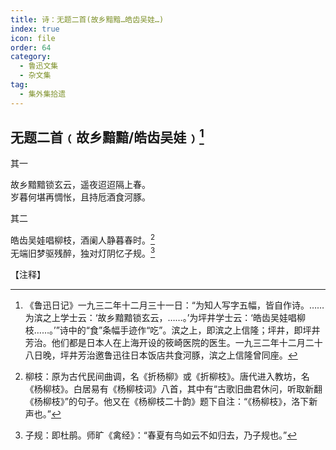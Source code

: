 ```yaml
---
title: 诗：无题二首(故乡黯黯…皓齿吴娃…)
index: true
icon: file
order: 64
category:
  - 鲁迅文集
  - 杂文集
tag:  
  - 集外集拾遗
---
```


## 无题二首﹙故乡黯黯/皓齿吴娃﹚[^①]

其一

故乡黯黯锁玄云，遥夜迢迢隔上春。  
岁暮何堪再惆怅，且持卮酒食河豚。

其二

皓齿吴娃唱柳枝，酒阑人静暮春时。[^②]  
无端旧梦驱残醉，独对灯阴忆子规。[^③]

【注释】

[^①]:《鲁迅日记》一九三二年十二月三十一日：“为知人写字五幅，皆自作诗。……为滨之上学士云：‘故乡黯黯锁玄云，……。’为坪井学士云：‘皓齿吴娃唱柳枝……。’”诗中的“食”条幅手迹作“吃”。滨之上，即滨之上信隆；坪井，即坪井芳治。他们都是日本人在上海开设的筱崎医院的医生。一九三二年十二月二十八日晚，坪井芳治邀鲁迅往日本饭店共食河豚，滨之上信隆曾同座。

[^②]:柳枝：原为古代民间曲调，名《折杨柳》或《折柳枝》。唐代进入教坊，名《杨柳枝》。白居易有《杨柳枝词》八首，其中有“古歌旧曲君休问，听取新翻《杨柳枝》”的句子。他又在《杨柳枝二十韵》题下自注：“《杨柳枝》，洛下新声也。”

[^③]:子规：即杜鹃。师旷《禽经》：“春夏有鸟如云不如归去，乃子规也。”

